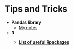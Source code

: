 # Tips and Tricks

<ul>
  <li><b>Pandas library </b>
    <ul>
        <li><a href="https://www.evernote.com/shard/s506/nl/219038697/32747205-1b4d-1933-e89e-00a6f514ccec?title=Python%20-%20Pandas%20library" target="_blank">My notes</a></li>
    </ul>
  </li>
  <li><b>R</li>
    <ul>
        <li><a href="https://support.rstudio.com/hc/en-us/articles/201057987-Quick-list-of-useful-R-packages">List of useful Rpackages</a>   </li>
    </ul>
  </li>
</ul>
